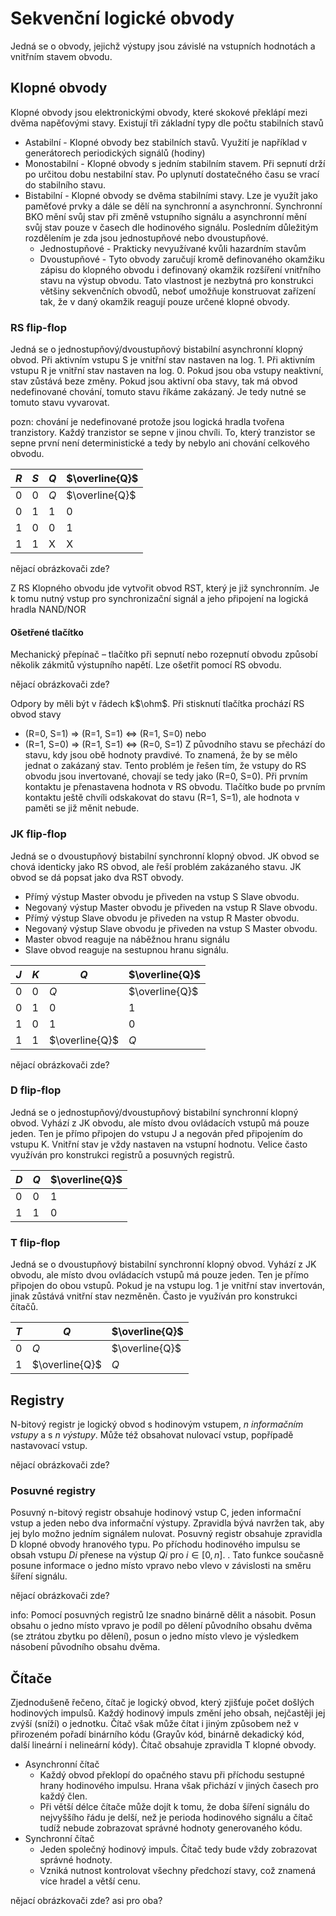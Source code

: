 # Sekvenční logické obvody
Jedná se o obvody, jejichž výstupy jsou závislé na vstupních hodnotách a vnitřním stavem obvodu. 

## Klopné obvody
Klopné obvody jsou elektronickými obvody, které skokové překlápí mezi dvěma napěťovými stavy. Existují tři základní typy dle počtu stabilních stavů

- Astabilní - Klopné obvody bez stabilních stavů. Využití je například v generátorech periodických signálů (hodiny)
- Monostabilní  - Klopné obvody s jedním stabilním stavem. Při sepnutí drží po určitou dobu nestabilní stav. Po uplynutí dostatečného času se vrací do stabilního stavu.
- Bistabilní - Klopné obvody se dvěma stabilními stavy. Lze je využít jako paměťové prvky a dále se dělí na synchronní a asynchronní. Synchronní BKO mění svůj stav při změně vstupního signálu a asynchronní mění svůj stav pouze v časech dle hodinového signálu. Posledním důležitým rozdělením je zda jsou jednostupňové nebo dvoustupňové.
	- Jednostupňové - Prakticky nevyužívané kvůli hazardním stavům
	- Dvoustupňové - Tyto obvody zaručují kromě definovaného okamžiku zápisu do klopného obvodu i definovaný okamžik rozšíření vnitřního stavu na výstup obvodu. Tato vlastnost je nezbytná pro konstrukci většiny sekvenčních obvodů, neboť umožňuje konstruovat zařízení tak, že v daný okamžik reagují pouze určené klopné obvody. 

### RS flip-flop
Jedná se o jednostupňový/dvoustupňový bistabilní asynchronní klopný obvod. Při aktivním vstupu S je vnitřní stav nastaven na log. 1. Při aktivním vstupu R je vnitřní stav nastaven na log. 0. Pokud jsou oba vstupy neaktivní, stav zůstává beze změny. Pokud jsou aktivní oba stavy, tak má obvod nedefinované chování, tomuto stavu říkáme zakázaný. Je tedy nutné se tomuto stavu vyvarovat.

pozn: chování je nedefinované protože jsou logická hradla tvořena tranzistory. Každý tranzistor se sepne v jinou chvíli. To, který tranzistor se sepne první není deterministické a tedy by nebylo ani chování celkového obvodu.

| $R$ | $S$ | $Q$ | $\overline{Q}$ |
| --- | --- | --- | -------------- |
| 0   | 0   | $Q$ | $\overline{Q}$ |
| 0   | 1   | 1   | 0              |
| 1   | 0   | 0   | 1              |
| 1   | 1   | X   | X              |


nějací obrázkovači zde?

Z RS Klopného obvodu jde vytvořit obvod RST, který je již synchronním. Je k tomu nutný vstup pro synchronizační signál a jeho připojení na logická hradla NAND/NOR
#### Ošetřené tlačítko
Mechanický přepínač – tlačítko při sepnutí nebo rozepnutí obvodu způsobí několik zákmitů výstupního napětí. Lze ošetřit pomocí RS obvodu.

nějací obrázkovači zde?

Odpory by měli být v řádech k$\ohm$. Při stisknutí tlačítka prochází RS obvod stavy 
- (R=0, S=1) => (R=1, S=1) <=> (R=1, S=0) nebo
- (R=1, S=0) => (R=1, S=1) <=> (R=0, S=1)
Z původního stavu se přechází do stavu, kdy jsou obě hodnoty pravdivé. To znamená, že by se mělo jednat o zakázaný stav. Tento problém je řešen tím, že vstupy do RS obvodu jsou invertované, chovají se tedy jako (R=0, S=0). Při prvním kontaktu je přenastavena hodnota v RS obvodu. Tlačítko bude po prvním kontaktu ještě chvíli odskakovat do stavu (R=1, S=1), ale hodnota v paměti se již měnit nebude.

### JK flip-flop
Jedná se o dvoustupňový bistabilní synchronní klopný obvod. JK obvod se chová identicky jako RS obvod, ale řeší problém zakázaného stavu. JK obvod se dá popsat jako dva RST obvody. 
- Přímý výstup Master obvodu je přiveden na vstup S Slave obvodu.
- Negovaný výstup Master obvodu je přiveden na vstup R Slave obvodu.
- Přímý výstup Slave obvodu je přiveden na vstup R Master obvodu.
- Negovaný výstup Slave obvodu je přiveden na vstup S Master obvodu.
- Master obvod reaguje na náběžnou hranu signálu
- Slave obvod reaguje na sestupnou hranu signálu.

| $J$ | $K$ | $Q$            | $\overline{Q}$ |
| --- | --- | -------------- | -------------- |
| 0   | 0   | $Q$            | $\overline{Q}$ |
| 0   | 1   | 0              | 1              |
| 1   | 0   | 1              | 0              |
| 1   | 1   | $\overline{Q}$ | $Q$            |

nějací obrázkovači zde?

### D flip-flop
Jedná se o jednostupňový/dvoustupňový bistabilní synchronní klopný obvod. Vyhází z JK obvodu, ale místo dvou ovládacích vstupů má pouze jeden. Ten je přímo připojen do vstupu J a negován před připojením do vstupu K. Vnitřní stav je vždy nastaven na vstupní hodnotu. Velice často využíván pro konstrukci registrů a posuvných registrů.

| $D$ | $Q$ | $\overline{Q}$ |
| --- | --- | -------------- |
| 0   | 0   | 1              |
| 1   | 1   | 0              |


### T flip-flop
Jedná se o dvoustupňový bistabilní synchronní klopný obvod. Vyhází z JK obvodu, ale místo dvou ovládacích vstupů má pouze jeden. Ten je přímo připojen do obou vstupů. Pokud je na vstupu log. 1 je vnitřní stav invertován, jinak zůstává vnitřní stav nezměněn. Často je využíván pro konstrukci čítačů.

| $T$ | $Q$            | $\overline{Q}$ |
| --- | -------------- | -------------- |
| 0   | $Q$            | $\overline{Q}$ |
| 1   | $\overline{Q}$ | $Q$            |

## Registry
N-bitový registr je logický obvod s hodinovým vstupem, *n informačním vstupy* a s *n výstupy*. Může též obsahovat nulovací vstup, popřípadě nastavovací vstup. 

nějací obrázkovači zde?

### Posuvné registry
Posuvný n-bitový registr obsahuje hodinový vstup C, jeden informační vstup a jeden nebo dva informační výstupy. Zpravidla bývá navržen tak, aby jej bylo možno jedním signálem nulovat. Posuvný registr obsahuje zpravidla D klopné obvody hranového typu. Po příchodu hodinového impulsu se obsah vstupu $Di$ přenese na výstup $Qi$ pro $i\in[0,n]$. . Tato funkce současně posune informace o jedno místo vpravo nebo vlevo v závislosti na směru šíření signálu.

nějací obrázkovači zde?

info: Pomocí posuvných registrů lze snadno binárně dělit a násobit. Posun obsahu o jedno místo vpravo je podíl po dělení původního obsahu dvěma (se ztrátou zbytku po dělení), posun o jedno místo vlevo je výsledkem násobení původního obsahu dvěma. 

## Čítače
Zjednodušeně řečeno, čítač je logický obvod, který zjišťuje počet došlých hodinových impulsů. Každý hodinový impuls změní jeho obsah, nejčastěji jej zvýší (sníží) o jednotku. Čítač však může čítat i jiným způsobem než v přirozeném pořadí binárního kódu (Grayův kód, binárně dekadický kód, další lineární i nelineární kódy). 
Čítač obsahuje zpravidla T klopné obvody.

- Asynchronní čítač
	- Každý obvod překlopí do opačného stavu při příchodu sestupné hrany hodinového impulsu. Hrana však přichází v jiných časech pro každý člen.
	- Při větší délce čítače může dojít k tomu, že doba šíření signálu do nejvyššího řádu je delší, než je perioda hodinového signálu a čítač tudíž nebude zobrazovat správné hodnoty generovaného kódu.
- Synchronní čítač
	- Jeden společný hodinový impuls. Čítač tedy bude vždy zobrazovat správné hodnoty.
	- Vzniká nutnost kontrolovat všechny předchozí stavy, což znamená více hradel a větší cenu.

nějací obrázkovači zde? asi pro oba?
